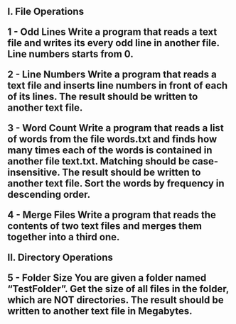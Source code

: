 <h2>I.	File Operations

1 -	Odd Lines
Write a program that reads a text file and writes its every odd line in another file. Line numbers starts from 0. 

2 -	Line Numbers
Write a program that reads a text file and inserts line numbers in front of each of its lines. The result should be written to another text file. 

3 -	Word Count
Write a program that reads a list of words from the file words.txt and finds how many times each of the words is contained in another file text.txt. Matching should be case-insensitive.
The result should be written to another text file. Sort the words by frequency in descending order. 

4 -	Merge Files
Write a program that reads the contents of two text files and merges them together into a third one.

II.	Directory Operations

5 -	Folder Size
You are given a folder named “TestFolder”. Get the size of all files in the folder, which are NOT directories. The result should be written to another text file in Megabytes.
